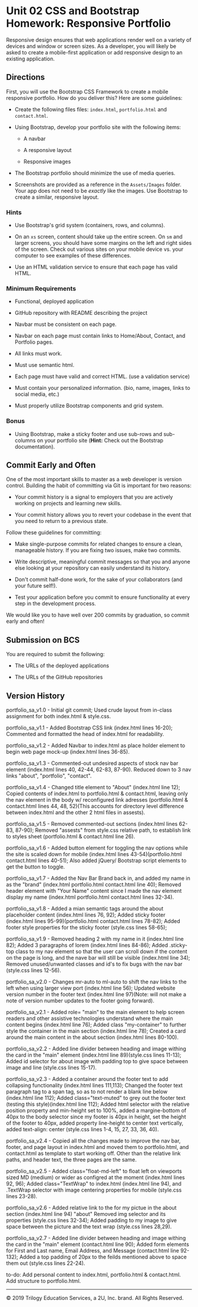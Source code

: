 # Unit 02 CSS and Bootstrap Homework: Responsive Portfolio

Responsive design ensures that web applications render well on a variety of devices and window or screen sizes. As a developer, you will likely be asked to create a mobile-first application or add responsive design to an existing application. 


## Directions

First, you will use the Bootstrap CSS Framework to create a mobile responsive portfolio. How do you deliver this? Here are some guidelines:

* Create the following files files: `index.html`, `portfolio.html` and `contact.html`.

* Using Bootstrap, develop your portfolio site with the following items:

   * A navbar

   * A responsive layout

   * Responsive images

* The Bootstrap portfolio should minimize the use of media queries.

* Screenshots are provided as a reference in the `Assets/Images` folder. Your app does not need to be _exactly_ like the images. Use Bootstrap to create a similar, responsive layout.

### Hints

* Use Bootstrap's grid system (containers, rows, and columns).

* On an `xs` screen, content should take up the entire screen. On `sm` and larger screens, you should have some margins on the left and right sides of the screen. Check out various sites on your mobile device vs. your computer to see examples of these differences.

* Use an HTML validation service to ensure that each page has valid HTML.

### Minimum Requirements

* Functional, deployed application

* GitHub repository with README describing the project

* Navbar must be consistent on each page.

* Navbar on each page must contain links to Home/About, Contact, and Portfolio pages.

* All links must work.

* Must use semantic html.

* Each page must have valid and correct HTML. (use a validation service)

* Must contain your personalized information. (bio, name, images, links to social media, etc.)

* Must properly utilize Bootstrap components and grid system.


### Bonus

* Using Bootstrap, make a sticky footer and use sub-rows and sub-columns on your portfolio site (**Hint:** Check out the Bootstrap documentation).


## Commit Early and Often

One of the most important skills to master as a web developer is version control. Building the habit of committing via Git is important for two reasons:

* Your commit history is a signal to employers that you are actively working on projects and learning new skills.

* Your commit history allows you to revert your codebase in the event that you need to return to a previous state.

Follow these guidelines for committing:

* Make single-purpose commits for related changes to ensure a clean, manageable history. If you are fixing two issues, make two commits.

* Write descriptive, meaningful commit messages so that you and anyone else looking at your repository can easily understand its history.

* Don't commit half-done work, for the sake of your collaborators (and your future self!).

* Test your application before you commit to ensure functionality at every step in the development process.

We would like you to have well over 200 commits by graduation, so commit early and often!


## Submission on BCS

You are required to submit the following:

* The URLs of the deployed applications

* The URLs of the GitHub repositories


## Version History

portfolio_sa_v1.0 - Initial git commit; Used crude layout from in-class assignment for both index.html & style.css.

portfolio_sa_v1.1 - Added Bootstrap CSS link (index.html lines 16-20); Commented and formatted the head of index.html for readability. 

portfolio_sa_v1.2 - Added Navbar to index.html as place holder element to begin web page mock-up (index.html lines 36-85). 

portfolio_sa_v1.3 - Commented-out undesired aspects of stock nav bar element (index.html lines 40, 42-44, 62-83, 87-90). Reduced down to 3 nav links "about", "portfolio", "contact".

portfolio_sa_v1.4 - Changed title element to "About" (index.html line 12); Copied contents of index.html to portfolio.html & contact.html, leaving only the nav element in the body w/ reconfigured link adresses (portfolio.html & contact.html lines 44, 48, 52)(This accounts for directory level difference between index.html and the other 2 html files in assests).

portfolio_sa_v1.5 - Removed commented-out sections (index.html lines 62-83, 87-90); Removed "assests" from style.css relative path, to establish link to styles sheet (portfolio.html & contact.html line 26).

portfolio_sa_v1.6 - Added button element for toggling the nav options while the site is scaled down for mobile (index.html lines 43-54)(portfolio.html contact.html lines 40-51); Also added jQuery/ Bootstrap script elements to get the button to toggle. 

portfolio_sa_v1.7 - Added the Nav Bar Brand back in, and added my name in as the "brand" (index.html portfolio.html contact.html line 40); Removed header element with "Your Name" content since I made the nav element display my name (index.html portfolio.html contact.html lines 32-34).

portfolio_sa_v1.8 - Added a mian semantic tags around the about placeholder content (index.html lines 76, 92); Added sticky footer (index.html lines 95-99)(portfolio.html contact.html lines 78-82); Added footer style properties for the sticky footer (style.css lines 58-65);  

portfolio_sa_v1.9 - Removed heading 2 with my name in it (index.html line 82); Added 3 paragraphs of lorem (index.html lines 84-86); Added .sticky-top class to my nav element so that the user can scroll down if the content on the page is long, and the nave bar will still be visible (index.html line 34); Removed unused/unwanted classes and id's to fix bugs with the nav bar (style.css lines 12-56).

portfolio_sa_v2.0 - Changes mr-auto to ml-auto to shift the nav links to the left when using larger view port (index.html line 56); Updated website version number in the footer text (index.html line 97)(Note: will not make a note of version number updates to the footer going forward).

portfolio_sa_v2.1 - Added role= "main" to the main element to help screen readers and other assistive technologies understand where the main content begins (index.html line 76); Added class "my-container" to further style the container in the main section (index.html line 78); Created a card around the main content in the about section (index.html lines 80-100).

portfolio_sa_v2.2 - Added line divider between heading and image withing the card in the "main" element (index.html line 89)(style.css lines 11-13); Added id selector for about image with padding top to give space between image and line (style.css lines 15-17). 

portfolio_sa_v2.3 - Added a container around the footer text to add collapsing functionality (index.html lines 111,113); Changed the footer text paragraph tag to a span tag, so as to not render a blank line below (index.html line 112); Added class="text-muted" to grey out the footer text (testing this style)(index.html line 112); Added html selector with the relative position property and min-height set to 100%, added a margine-bottom of 40px to the body selector since my footer is 40px in height, set the height of the footer to 40px, added property line-height to center text vertically, added text-align: center (style.css lines 1-4, 15, 27, 33, 36, 40).

portfolio_sa_v2.4 - Copied all the changes made to improve the nav bar, footer, and page layout in index.html and moved them to portfolio.html, and contact.html as template to start working off. Other than the relative link paths, and header text, the three pages are the same.

portfolio_sa_v2.5 - Added class="float-md-left" to float left on viewports sized MD (medium) or wider as configred at the moment (index.html lines 92, 96); Added class="TextWrap" to index.html (index.html line 94), and .TextWrap selector with image centering properties for mobile (style.css lines 23-28).

portfolio_sa_v2.6 - Added relative link to the for my pictue in the about section (index.html line 94) "about" Removed img selector and its properties (style.css lines 32-34); Added padding to my image to give space between the picture and the text wrap (style.css lines 28,29).

portfolio_sa_v2.7 - Added line divider between heading and image withing the card in the "main" element (contact.html line 90); Added form elements for First and Last name, Email Address, and Message (contact.html line 92-132); Added a top padding of 20px to the feilds mentioned above to space them out (style.css lines 22-24).

to-do:
Add personal content to index.html, portfolio.html & contact.html. Add structure to portfolio.html. 

- - -

© 2019 Trilogy Education Services, a 2U, Inc. brand. All Rights Reserved.
